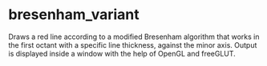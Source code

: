 # bresenham_variant
Draws a red line according to a modified Bresenham algorithm that works in the first octant with a specific line thickness, against the minor axis. Output is displayed inside a window with the help of OpenGL and freeGLUT.
